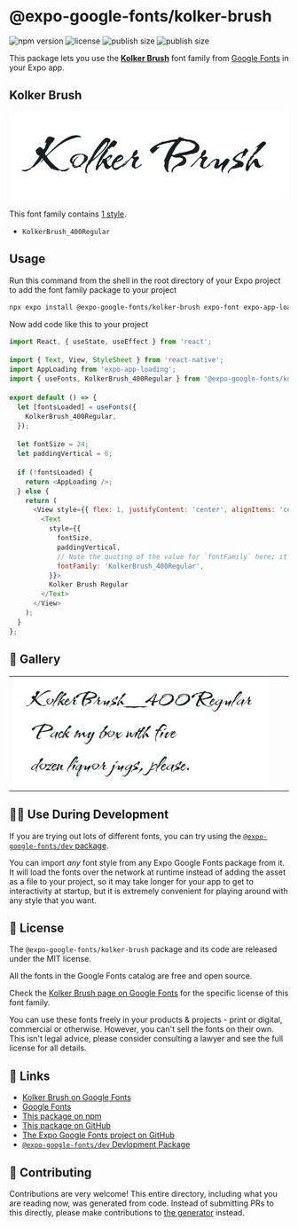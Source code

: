 # @expo-google-fonts/kolker-brush

![npm version](https://flat.badgen.net/npm/v/@expo-google-fonts/kolker-brush)
![license](https://flat.badgen.net/github/license/expo/google-fonts)
![publish size](https://flat.badgen.net/packagephobia/install/@expo-google-fonts/kolker-brush)
![publish size](https://flat.badgen.net/packagephobia/publish/@expo-google-fonts/kolker-brush)

This package lets you use the [**Kolker Brush**](https://fonts.google.com/specimen/Kolker+Brush) font family from [Google Fonts](https://fonts.google.com/) in your Expo app.

## Kolker Brush

![Kolker Brush](./font-family.png)

This font family contains [1 style](#-gallery).

- `KolkerBrush_400Regular`

## Usage

Run this command from the shell in the root directory of your Expo project to add the font family package to your project
```sh
npx expo install @expo-google-fonts/kolker-brush expo-font expo-app-loading
```

Now add code like this to your project
```js
import React, { useState, useEffect } from 'react';

import { Text, View, StyleSheet } from 'react-native';
import AppLoading from 'expo-app-loading';
import { useFonts, KolkerBrush_400Regular } from '@expo-google-fonts/kolker-brush';

export default () => {
  let [fontsLoaded] = useFonts({
    KolkerBrush_400Regular,
  });

  let fontSize = 24;
  let paddingVertical = 6;

  if (!fontsLoaded) {
    return <AppLoading />;
  } else {
    return (
      <View style={{ flex: 1, justifyContent: 'center', alignItems: 'center' }}>
        <Text
          style={{
            fontSize,
            paddingVertical,
            // Note the quoting of the value for `fontFamily` here; it expects a string!
            fontFamily: 'KolkerBrush_400Regular',
          }}>
          Kolker Brush Regular
        </Text>
      </View>
    );
  }
};

```

## 🔡 Gallery


||||
|-|-|-|
|![KolkerBrush_400Regular](./KolkerBrush_400Regular.ttf.png)||||


## 👩‍💻 Use During Development

If you are trying out lots of different fonts, you can try using the [`@expo-google-fonts/dev` package](https://github.com/expo/google-fonts/tree/master/font-packages/dev#readme).

You can import *any* font style from any Expo Google Fonts package from it. It will load the fonts
over the network at runtime instead of adding the asset as a file to your project, so it may take longer
for your app to get to interactivity at startup, but it is extremely convenient
for playing around with any style that you want.

## 📖 License

The `@expo-google-fonts/kolker-brush` package and its code are released under the MIT license.

All the fonts in the Google Fonts catalog are free and open source.

Check the [Kolker Brush page on Google Fonts](https://fonts.google.com/specimen/Kolker+Brush) for the specific license of this font family.

You can use these fonts freely in your products & projects - print or digital, commercial or otherwise. However, you can't sell the fonts on their own. This isn't legal advice, please consider consulting a lawyer and see the full license for all details.

## 🔗 Links

- [Kolker Brush on Google Fonts](https://fonts.google.com/specimen/Kolker+Brush)
- [Google Fonts](https://fonts.google.com/)
- [This package on npm](https://www.npmjs.com/package/@expo-google-fonts/kolker-brush)
- [This package on GitHub](https://github.com/expo/google-fonts/tree/master/font-packages/kolker-brush)
- [The Expo Google Fonts project on GitHub](https://github.com/expo/google-fonts)
- [`@expo-google-fonts/dev` Devlopment Package](https://github.com/expo/google-fonts/tree/master/font-packages/dev)

## 🤝 Contributing

Contributions are very welcome! This entire directory, including what you are reading now, was generated from code. Instead of submitting PRs to this directly, please make contributions to [the generator](https://github.com/expo/google-fonts/tree/master/packages/generator) instead.
